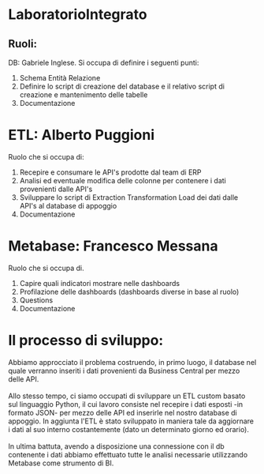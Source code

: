 # LaboratorioIntegrato

##  Ruoli:
DB: Gabriele Inglese. Si occupa di definire i seguenti punti:
1) Schema Entità Relazione
2) Definire lo script di creazione del database e il relativo script di creazione e mantenimento delle tabelle
3) Documentazione

# ETL: Alberto Puggioni
 Ruolo che si occupa di:
1) Recepire e consumare le API's prodotte dal team di ERP
2) Analisi ed eventuale modifica delle colonne per contenere i dati provenienti dalle API's
3) Sviluppare lo script di Extraction Transformation Load dei dati dalle API's al database di appoggio
4) Documentazione

# Metabase: Francesco Messana
 Ruolo che si occupa di.
1) Capire quali indicatori mostrare nelle dashboards
2) Profilazione delle dashboards (dashboards diverse in base al ruolo)
3) Questions
4) Documentazione 

# Il processo di sviluppo:
Abbiamo approcciato il problema costruendo, in primo luogo, il database nel quale verranno inseriti i dati provenienti da Business Central per mezzo delle API. <br>
<br> Allo stesso tempo, ci siamo occupati di sviluppare un ETL custom basato sul linguaggio Python, il cui lavoro consiste nel recepire i dati esposti -in formato JSON- per mezzo delle API ed inserirle nel nostro database di appoggio. In aggiunta l'ETL è stato sviluppato in maniera tale da aggiornare i dati al suo interno costantemente (dato un determinato giorno ed orario). </br>
<br> In ultima battuta, avendo a disposizione una connessione con il db contenente i dati abbiamo effettuato tutte le analisi necessarie utilizzando Metabase come strumento di BI. </br>
